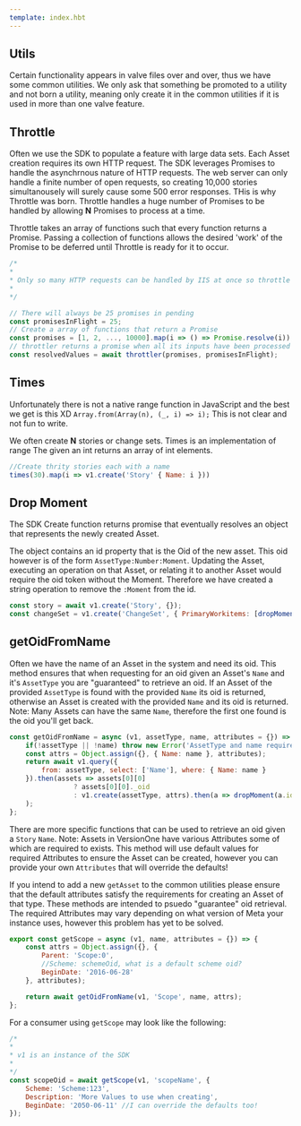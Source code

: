 ```yaml
---
template: index.hbt
---
```

## Utils

Certain functionality appears in valve files over and over, thus we have some
common utilities. We only ask that something be promoted to a utility and not
born a utility, meaning only create it in the common utilities if it is used in more than one valve feature.

## Throttle

Often we use the SDK to populate a feature with large data sets. Each Asset creation
requires its own HTTP request. The SDK leverages Promises to handle the asynchrnous nature of HTTP requests.
The web server can only handle a finite number of open requests, so creating 10,000 stories simultanousely will
surely cause some 500 error responses. THis is why Throttle was born. Throttle handles a huge number of Promises
to be handled by allowing **N** Promises to process at a time.

Throttle takes an array of functions such that every function returns a Promise.
Passing a collection of functions allows the desired 'work' of the Promise to be deferred
until Throttle is ready for it to occur.

```js
/*
*
* Only so many HTTP requests can be handled by IIS at once so throttle them!
*
*/

// There will always be 25 promises in pending
const promisesInFlight = 25;
// Create a array of functions that return a Promise
const promises = [1, 2, ..., 10000].map(i => () => Promise.resolve(i));
// throttler returns a promise when all its inputs have been processed
const resolvedValues = await throttler(promises, promisesInFlight);
```



## Times

Unfortunately there is not a native range function in JavaScript and 
the best we get is this XD `Array.from(Array(n), (_, i) => i);`
This is not clear and not fun to write.

We often create **N** stories or change sets. Times is an implementation of range
The given an int returns an array of int elements.

```js
//Create thrity stories each with a name
times(30).map(i => v1.create('Story' { Name: i }))
```

## Drop Moment

The SDK Create function returns promise that eventually resolves an object that 
represents the newly created Asset.

The object contains an id property that is the Oid of the new asset.
This oid however is of the form `AssetType:Number:Moment`.
Updating the Asset, executing an operation on that Asset,
 or relating it to another Asset would require the oid token without the Moment.
Therefore we have created a string operation to remove the `:Moment` from the id.

```js
const story = await v1.create('Story', {});
const changeSet = v1.create('ChangeSet', { PrimaryWorkitems: [dropMoment(story.id)] })
```


## getOidFromName

Often we have the name of an Asset in the system and need its oid.
This method ensures that when requesting for an oid given an Asset's `Name` and it's `AssetType` you are "guaranteed" to
retrieve an oid. If an Asset of the provided `AssetType` is found with the provided `Name` its oid is returned,
otherwise an Asset is created with the provided `Name` and its oid is returned.
Note: Many Assets can have the same `Name`, therefore the first one found is the oid you'll get back.

```js
const getOidFromName = async (v1, assetType, name, attributes = {}) => {
    if(!assetType || !name) throw new Error('AssetType and name required.');
    const attrs = Object.assign({}, { Name: name }, attributes);
    return await v1.query({
        from: assetType, select: ['Name'], where: { Name: name }
    }).then(assets => assets[0][0] 
                ? assets[0][0]._oid
                : v1.create(assetType, attrs).then(a => dropMoment(a.id))
    );
};
```

There are more specific functions that can be used to retrieve an oid given a `Story` `Name`.
Note: Assets in VersionOne have various Attributes some of which are required to exists. This method will
use default values for required Attributes to ensure the Asset can be created, however you can provide your own `Attributes` that
will override the defaults!

If you intend to add a new `getAsset` to the common utilities please ensure that 
the default attributes satisfy the requirements for creating an Asset of that type.
These methods are intended to psuedo "guarantee" oid retrieval.
The required Attributes may vary depending on what version of Meta your instance uses, however this problem has yet to be solved.


```js
export const getScope = async (v1, name, attributes = {}) => {
    const attrs = Object.assign({}, {
        Parent: 'Scope:0',
        //Scheme: schemeOid, what is a default scheme oid?
        BeginDate: '2016-06-28'
    }, attributes);

    return await getOidFromName(v1, 'Scope', name, attrs);
};
```

For a consumer using `getScope` may look like the following:

```js
/*
*
* v1 is an instance of the SDK
*
*/
const scopeOid = await getScope(v1, 'scopeName', {
    Scheme: 'Scheme:123',
    Description: 'More Values to use when creating',
    BeginDate: '2050-06-11' //I can override the defaults too!
});
```